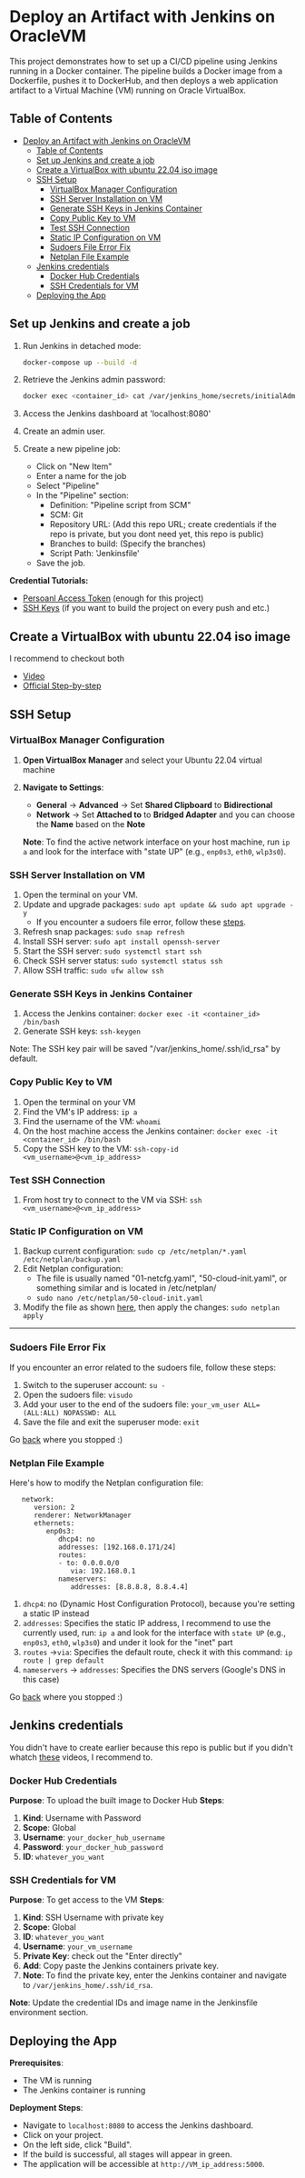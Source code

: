 # Deploy an Artifact with Jenkins on OracleVM

This project demonstrates how to set up a CI/CD pipeline using Jenkins running in a Docker container. The pipeline builds a Docker image from a Dockerfile, pushes it to DockerHub, and then deploys a web application artifact to a Virtual Machine (VM) running on Oracle VirtualBox.


## Table of Contents

- [Deploy an Artifact with Jenkins on OracleVM](#deploy-an-artifact-with-jenkins-on-oraclevm)
  - [Table of Contents](#table-of-contents)
  - [Set up Jenkins and create a job](#set-up-jenkins-and-create-a-job)
  - [Create a VirtualBox with ubuntu 22.04 iso image](#create-a-virtualbox-with-ubuntu-2204-iso-image)
  - [SSH Setup](#ssh-setup)
    - [VirtualBox Manager Configuration](#virtualbox-manager-configuration)
    - [SSH Server Installation on VM](#ssh-server-installation-on-vm)
    - [Generate SSH Keys in Jenkins Container](#generate-ssh-keys-in-jenkins-container)
    - [Copy Public Key to VM](#copy-public-key-to-vm)
    - [Test SSH Connection](#test-ssh-connection)
    - [Static IP Configuration on VM](#static-ip-configuration-on-vm)
    - [Sudoers File Error Fix](#sudoers-file-error-fix)
    - [Netplan File Example](#netplan-file-example)
  - [Jenkins credentials](#jenkins-credentials)
    - [Docker Hub Credentials](#docker-hub-credentials)
    - [SSH Credentials for VM](#ssh-credentials-for-vm)
  - [Deploying the App](#deploying-the-app)


## Set up Jenkins and create a job

   1. Run Jenkins in detached mode:
      ```bash
      docker-compose up --build -d
      ```
   2. Retrieve the Jenkins admin password:
      ```bash
      docker exec <container_id> cat /var/jenkins_home/secrets/initialAdminPassword
      ```
    
   3. Access the Jenkins dashboard at 'localhost:8080'
   4. Create an admin user.
   5. Create a new pipeline job:
      - Click on "New Item"
      - Enter a name for the job
      - Select "Pipeline"
      - In the "Pipeline" section:
        - Definition: "Pipeline script from SCM"
        - SCM: Git
        - Repository URL: (Add this repo URL; create credentials if the repo is private, but you dont need yet, this repo is public)
        - Branches to build: (Specify the branches)
        - Script Path: 'Jenkinsfile'
      - Save the job.

   <a name="credential-tutorials"></a>
   **Credential Tutorials:**
   - [Persoanl Access Token](https://youtu.be/AYohbnOqox0?si=LFLyRh7zO5yqRPr7) (enough for this project)
   - [SSH Keys](https://youtu.be/9-ij0cJLDz4?si=AJGXiLVGv5dkthC9) (if you want to build the project on every push and etc.)

 
## Create a VirtualBox with ubuntu 22.04 iso image

   I recommend to checkout both
   - [Video](https://youtu.be/nvdnQX9UkMY?si=4ZYKGq5R6lCtqlqZ)
   - [Official Step-by-step](https://ubuntu.com/tutorials/how-to-run-ubuntu-desktop-on-a-virtual-machine-using-virtualbox#1-overview)


## SSH Setup
      
### VirtualBox Manager Configuration

  1. **Open VirtualBox Manager** and select your Ubuntu 22.04 virtual machine
  2. **Navigate to Settings**:
      - **General** -> **Advanced** -> Set **Shared Clipboard** to **Bidirectional**
      - **Network** -> Set **Attached to** to **Bridged Adapter** and you can choose the **Name** based on the **Note**

      **Note**: To find the active network interface on your host machine, run `ip a` and look for the interface with "state UP" (e.g., `enp0s3`, `eth0`, `wlp3s0`).

### SSH Server Installation on VM

   1. Open the terminal on your VM.
   <a name="ssh-server-installation-step-2"></a>
   2. Update and upgrade packages: `sudo apt update && sudo apt upgrade -y`
        - If you encounter a sudoers file error, follow these [steps](#sudoers-file-error-fix).
   3. Refresh snap packages: `sudo snap refresh`
   4. Install SSH server: `sudo apt install openssh-server`
   5. Start the SSH server: `sudo systemctl start ssh`
   6. Check SSH server status: `sudo systemctl status ssh`
   7. Allow SSH traffic: `sudo ufw allow ssh`

### Generate SSH Keys in Jenkins Container

   1. Access the Jenkins container: `docker exec -it <container_id> /bin/bash`
   2. Generate SSH keys: `ssh-keygen`

   Note: The SSH key pair will be saved "/var/jenkins_home/.ssh/id_rsa" by default.

### Copy Public Key to VM

   1. Open the terminal on your VM
   2. Find the VM's IP address: `ip a`
   3. Find the username of the VM: `whoami`
   4. On the host machine access the Jenkins container: `docker exec -it <container_id> /bin/bash`
   5. Copy the SSH key to the VM: `ssh-copy-id <vm_username>@<vm_ip_address>`

### Test SSH Connection

   1. From host try to connect to the VM via SSH: `ssh <vm_username>@<vm_ip_address>`
      
### Static IP Configuration on VM

   1. Backup current configuration: `sudo cp /etc/netplan/*.yaml /etc/netplan/backup.yaml`
   2. Edit Netplan configuration:
      - The file is usually named "01-netcfg.yaml", "50-cloud-init.yaml", or something similar and is located in /etc/netplan/
      - `sudo nano /etc/netplan/50-cloud-init.yaml`
   <a name="static-ip-configuration-on-vm-step-3"></a>
   3. Modify the file as shown [here](#netplan-file-example), then apply the changes: `sudo netplan apply`
       
---
### Sudoers File Error Fix

   If you encounter an error related to the sudoers file, follow these steps:

   1. Switch to the superuser account: `su -`
   2. Open the sudoers file: `visudo`
   3. Add your user to the end of the sudoers file: `your_vm_user ALL=(ALL:ALL) NOPASSWD: ALL`
   4. Save the file and exit the superuser mode: `exit`
   
   Go [back](#ssh-server-installation-step-2) where you stopped :)

### Netplan File Example

Here's how to modify the Netplan configuration file:

   ```
      network:
         version: 2
         renderer: NetworkManager
         ethernets:
            enp0s3:
               dhcp4: no
               addresses: [192.168.0.171/24]
               routes:
               - to: 0.0.0.0/0
                  via: 192.168.0.1
               nameservers:
                  addresses: [8.8.8.8, 8.8.4.4]

   ```
   1. `dhcp4`: no (Dynamic Host Configuration Protocol), because you're setting a static IP instead
   2. `addresses`: Specifies the static IP address, I recommend to use the currently used, run: `ip a` and look for the interface with `state UP` (e.g., `enp0s3`, `eth0`, `wlp3s0`) and under it look for the "inet" part
   3. `routes` ->`via`: Specifies the default route, check it with this command: `ip route | grep default`
   4. `nameservers` -> `addresses`: Specifies the DNS servers (Google's DNS in this case)

   Go [back](#static-ip-configuration-on-vm-step-3) where you stopped :)
   

## Jenkins credentials

   You didn't have to create earlier because this repo is public but if you didn't whatch [these](#credential-tutorials) videos, I recommend to.

### Docker Hub Credentials

   **Purpose**: To upload the built image to Docker Hub
   **Steps**:
   1. **Kind**: Username with Password
   2. **Scope**: Global
   3. **Username**: `your_docker_hub_username`
   4. **Password**: `your_docker_hub_password`
   5. **ID**: `whatever_you_want`
              
### SSH Credentials for VM

   **Purpose**: To get access to the VM
   **Steps**:
   1. **Kind**: SSH Username with private key
   2. **Scope**: Global
   3. **ID**: `whatever_you_want`
   4. **Username**: `your_vm_username`
   5. **Private Key**: check out the "Enter directly"
   6. **Add**: Copy paste the Jenkins containers private key.
   7. **Note**: To find the private key, enter the Jenkins container and navigate to `/var/jenkins_home/.ssh/id_rsa`.

   **Note**: Update the credential IDs and image name in the Jenkinsfile environment section.
  

## Deploying the App

**Prerequisites**:
  - The VM is running
  - The Jenkins container is running

**Deployment Steps**:
  - Navigate to `localhost:8080` to access the Jenkins dashboard.
  - Click on your project.
  - On the left side, click "Build".
  - If the build is successful, all stages will appear in green.
  - The application will be accessible at `http://VM_ip_address:5000`.
